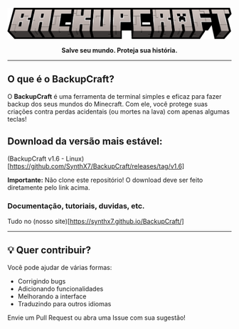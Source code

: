 <p align="center">
  <img src="backupcraft.png" alt="BackupCraft banner">
</p>

<p align="center"><strong>Salve seu mundo. Proteja sua história.</strong></p>

---

## O que é o BackupCraft?

O **BackupCraft** é uma ferramenta de terminal simples e eficaz para fazer backup dos seus mundos do Minecraft. Com ele, você protege suas criações contra perdas acidentais (ou mortes na lava) com apenas algumas teclas!

## Download da versão mais estável:
(BackupCraft v1.6 - Linux)[https://github.com/SynthX7/BackupCraft/releases/tag/v1.6]

**Importante:** Não clone este repositório! O download deve ser feito diretamente pelo link acima.

### Documentação, tutoriais, duvidas, etc.
Tudo no (nosso site)[https://synthx7.github.io/BackupCraft/]

---

## 💡 Quer contribuir?

Você pode ajudar de várias formas:
- Corrigindo bugs
- Adicionando funcionalidades
- Melhorando a interface
- Traduzindo para outros idiomas

Envie um Pull Request ou abra uma Issue com sua sugestão!
